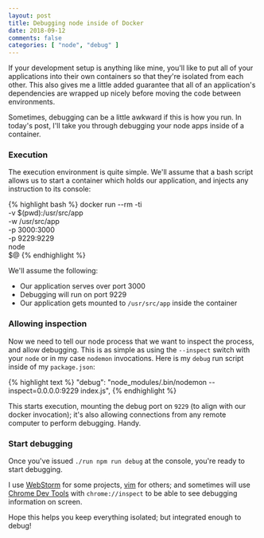 ```yaml
---
layout: post
title: Debugging node inside of Docker
date: 2018-09-12
comments: false
categories: [ "node", "debug" ]
---
```


If your development setup is anything like mine, you'll like to put all of your applications into their own containers so that they're isolated from each other. This also gives me a little added guarantee that all of an application's dependencies are wrapped up nicely before moving the code between environments.

Sometimes, debugging can be a little awkward if this is how you run. In today's post, I'll take you through debugging your node apps inside of a container.

### Execution

The execution environment is quite simple. We'll assume that a bash script allows us to start a container which holds our application, and injects any instruction to its console:

{% highlight bash %}
docker run --rm -ti \
       -v $(pwd):/usr/src/app \
       -w /usr/src/app \
       -p 3000:3000 \
       -p 9229:9229 \
       node \
       $@
{% endhighlight %}

We'll assume the following:

* Our application serves over port 3000
* Debugging will run on port 9229
* Our application gets mounted to `/usr/src/app` inside the container

### Allowing inspection

Now we need to tell our node process that we want to inspect the process, and allow debugging. This is as simple as using the `--inspect` switch with your `node` or in my case `nodemon` invocations. Here is my `debug` run script inside of my `package.json`:

{% highlight text %}
"debug": "node_modules/.bin/nodemon --inspect=0.0.0.0:9229 index.js",
{% endhighlight %}

This starts execution, mounting the debug port on `9229` (to align with our docker invocation); it's also allowing connections from any remote computer to perform debugging. Handy.

### Start debugging

Once you've issued `./run npm run debug` at the console, you're ready to start debugging.

I use [WebStorm](https://www.jetbrains.com/webstorm/) for some projects, [vim](https://www.vim.org) for others; and sometimes will use [Chrome Dev Tools](https://developers.google.com/web/tools/chrome-devtools/) with `chrome://inspect` to be able to see debugging information on screen.

Hope this helps you keep everything isolated; but integrated enough to debug!

